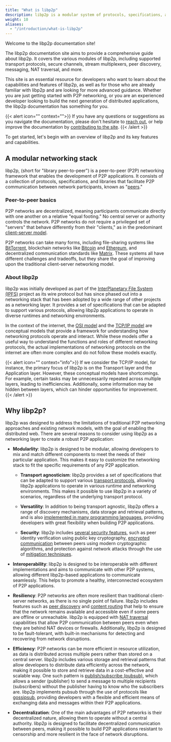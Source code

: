 ```yaml
---
title: "What is libp2p"
description: libp2p is a modular system of protocols, specifications, and libraries that enable the development of peer-to-peer network applications.
weight: 10
aliases:
  - "/introduction/what-is-libp2p"
---
```


Welcome to the libp2p documentation site!

The libp2p documentation site aims to provide a comprehensive guide about libp2p.
It covers the various modules of libp2p, including supported transport
protocols,  secure channels, stream multiplexers, peer discovery, messaging, NAT traversal, and more.

This site is an essential resource for developers who want to learn about the
capabilities and features of libp2p, as well as for those who are already familiar
with libp2p and are looking for more advanced guidance. Whether you are just getting
started with P2P networking, or you are an experienced developer looking to
build the next generation of distributed applications, the libp2p documentation
has something for you.

{{< alert icon="" context="">}}
If you have any questions or suggestions as you navigate the documentation,
please don't hesitate to [reach out](../contribute/community.md), or help
improve the documentation by
[contributing to the site](https://github.com/libp2p/docs).
{{< /alert >}}

To get started, let's begin with an overview of libp2p and its key features and
capabilities.

## A modular networking stack

libp2p, (short for "library peer-to-peer")
is a peer-to-peer (P2P) networking framework that enables the development
of P2P applications. It consists of a collection of protocols, specifications, and
libraries that facilitate P2P communication between network participants, known as
"[peers](../fundamentals/peers.md)."

### Peer-to-peer basics

P2P networks are decentralized, meaning participants communicate directly with
one another on a relative "equal footing." No central server or
authority controls the network.
P2P networks do not require a privileged set of "servers" that behave differently
from their "clients," as in the predominant
[client-server model](https://en.wikipedia.org/wiki/Client%E2%80%93server_model).

P2P networks can take many forms, including file-sharing systems like
[BitTorrent](https://www.bittorrent.com/), blockchain networks like [Bitcoin](https://bitcoin.org/en/)
and [Ethereum](https://ethereum.org/en/), and decentralized communication standards like
[Matrix](https://matrix.org/). These systems all have different challenges and tradeoffs,
but they share the goal of improving upon the traditional client-server networking model.

### About libp2p
libp2p was initially developed as part of the [InterPlanetary File System (IPFS)](https://ipfs.tech/)
project as its wire protocol but has since phased out into a networking stack that has been adopted
by a wide range of other projects as a networking layer. It provides a set of specifications that
can be adapted to support various protocols, allowing libp2p applications to operate in diverse
runtimes and networking environments.

In the context of the internet, the [OSI model](https://en.wikipedia.org/wiki/OSI_model) and the
[TCP/IP model](https://en.wikipedia.org/wiki/Internet_protocol_suite) are conceptual models that provide
a framework for understanding how networking protocols operate and interact. While these models offer
a useful way to understand the functions and roles of different networking protocols, the actual
implementations of networking protocols on the internet are often more complex and do not follow these
models exactly.

{{< alert icon="" context="info">}}
If we consider the TCP/IP model, for instance, the primary focus of libp2p is on the
Transport layer and the Application layer. However, these conceptual models have shortcomings.
For example, certain tasks may be unnecessarily repeated across multiple layers, leading to
inefficiencies. Additionally, some information may be hidden between layers, which can hinder
opportunities for improvement.
{{< /alert >}}

## Why libp2p?

libp2p was designed to address the limitations of traditional P2P networking approaches and existing
network models, with the goal of enabling the distributed web. There are several reasons to
consider using libp2p as a networking layer to create a robust P2P application:

- **Modularlity**: libp2p is designed to be modular, allowing developers to mix and match different components
  to meet the needs of their particular application. This makes it easy to customize the networking stack
  to fit the specific requirements of any P2P application.

  - **Transport agnosticism**: libp2p provides a set of specifications that can be adapted to support various
    [transport protocols](../transports/overview.md), allowing libp2p applications to operate in various runtime
    and networking environments. This makes it possible to use libp2p in a variety of scenarios, regardless of
    the underlying transport protocol.

  - **Versatility**: In addition to being transport agnostic, libp2p offers a range of discovery mechanisms,
    data storage and retrieval patterns, and is also
    [implemented in many programming languages](https://libp2p.io/implementations/), providing developers
    with great flexibility when building P2P applications.

  - **Security**: libp2p includes [several security features](../security/security-considerations.md), such
  as peer identity verification using public key cryptography, [encrypted communication](../secure-comm/overview.md) between peers using modern cryptographic algorithms, and protection against network attacks through the
  use of [mitigation techniques](../security/dos-mitigation.md).

- **Interoperability**: libp2p is designed to be interoperable with different implementations and aims to
  communicate with other P2P systems, allowing different libp2p-based applications to communicate
  seamlessly. This helps to promote a healthy, interconnected ecosystem of P2P applications.

- **Resiliency**: P2P networks are often more resilient than traditional client-server networks,
  as there is no single point of failure. libp2p includes features such as [peer discovery](../discovery/overview.md)
  and [content routing](../routing/overview.md) that help to ensure that the network remains available and
  accessible even if some peers are offline or unreachable. libp2p is equipped with [NAT traversal](../nat/overview.md)
  capabilities that allow P2P communication between peers even when they are behind NAT devices or firewalls.
  Additionally, libp2p is designed to be fault-tolerant, with built-in mechanisms for detecting and recovering
  from network disruptions.

- **Efficiency**: P2P networks can be more efficient in resource utilization, as data is
  distributed across multiple peers rather than stored on a central server. libp2p includes various storage
  and retrieval patterns that allow developers to distribute data efficiently across the network, making it
  possible to store and retrieve data in a cost-effective and scalable way. One such pattern is
  [publish/subscribe (pubsub)](../pubsub/overview.md), which allows a sender (publisher) to send a message to
  multiple recipients (subscribers) without the publisher having to know who the subscribers are. libp2p
  implements pubsub through the use of protocols like [gossipsub](../pubsub/gossipsub.md), providing developers
  with a flexible and efficient means of exchanging data and messages within their P2P applications.

- **Decentralization**: One of the main advantages of P2P networks is their decentralized nature, allowing
  them to operate without a central authority. libp2p is designed to facilitate decentralized
  communication between peers, making it possible to build P2P applications resistant to censorship and more
  resilient in the face of network disruptions.
